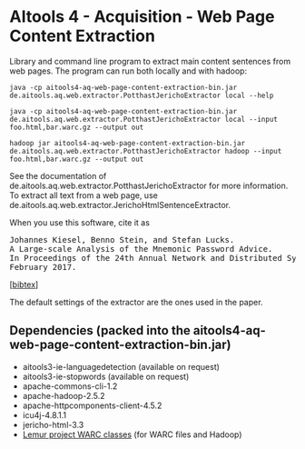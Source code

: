 AItools 4 - Acquisition - Web Page Content Extraction
=====================================================

Library and command line program to extract main content sentences from web pages. The program can run both locally and with hadoop:

    java -cp aitools4-aq-web-page-content-extraction-bin.jar de.aitools.aq.web.extractor.PotthastJerichoExtractor local --help

    java -cp aitools4-aq-web-page-content-extraction-bin.jar de.aitools.aq.web.extractor.PotthastJerichoExtractor local --input foo.html,bar.warc.gz --output out

    hadoop jar aitools4-aq-web-page-content-extraction-bin.jar de.aitools.aq.web.extractor.PotthastJerichoExtractor hadoop --input foo.html,bar.warc.gz --output out

See the documentation of de.aitools.aq.web.extractor.PotthastJerichoExtractor for more information. To extract all text from a web page, use de.aitools.aq.web.extractor.JerichoHtmlSentenceExtractor.

When you use this software, cite it as
<pre>
Johannes Kiesel, Benno Stein, and Stefan Lucks.
A Large-scale Analysis of the Mnemonic Password Advice.
In Proceedings of the 24th Annual Network and Distributed System Security Symposium (NDSS 17),
February 2017. 
</pre>
[[bibtex](http://www.uni-weimar.de/medien/webis/publications/bibentries.php?bibkey=stein_2017a)]

The default settings of the extractor are the ones used in the paper.

Dependencies (packed into the aitools4-aq-web-page-content-extraction-bin.jar)
------------------------------------------------------------------------------
  - aitools3-ie-languagedetection (available on request)
  - aitools3-ie-stopwords (available on request)
  - apache-commons-cli-1.2
  - apache-hadoop-2.5.2
  - apache-httpcomponents-client-4.5.2
  - icu4j-4.8.1.1
  - jericho-html-3.3
  - [Lemur project WARC classes](http://www.lemurproject.org/clueweb09/workingWithWARCFiles.php) (for WARC files and Hadoop)

